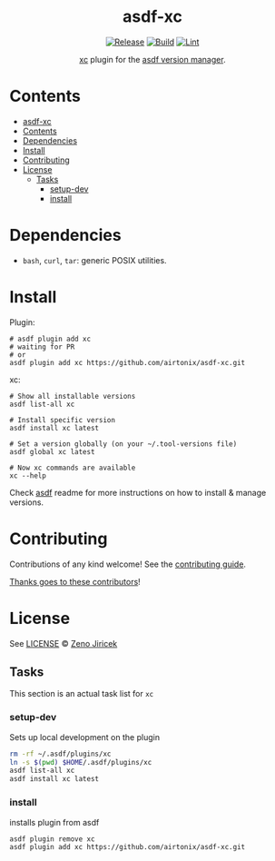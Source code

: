 <div align="center">

# asdf-xc

[![Release](https://github.com/airtonix/asdf-xc/actions/workflows/release.yml/badge.svg)](https://github.com/airtonix/asdf-xc/actions/workflows/release.yml) [![Build](https://github.com/airtonix/asdf-xc/actions/workflows/build.yml/badge.svg)](https://github.com/airtonix/asdf-xc/actions/workflows/build.yml) [![Lint](https://github.com/airtonix/asdf-xc/actions/workflows/lint.yml/badge.svg)](https://github.com/airtonix/asdf-xc/actions/workflows/lint.yml)

[xc](https://xcfile.dev/) plugin for the [asdf version manager](https://asdf-vm.com).

</div>

# Contents

- [asdf-xc](#asdf-xc)
- [Contents](#contents)
- [Dependencies](#dependencies)
- [Install](#install)
- [Contributing](#contributing)
- [License](#license)
  - [Tasks](#tasks)
    - [setup-dev](#setup-dev)
    - [install](#install-1)

# Dependencies

- `bash`, `curl`, `tar`: generic POSIX utilities.

# Install

Plugin:

```shell
# asdf plugin add xc
# waiting for PR
# or
asdf plugin add xc https://github.com/airtonix/asdf-xc.git
```

xc:

```shell
# Show all installable versions
asdf list-all xc

# Install specific version
asdf install xc latest

# Set a version globally (on your ~/.tool-versions file)
asdf global xc latest

# Now xc commands are available
xc --help
```

Check [asdf](https://github.com/asdf-vm/asdf) readme for more instructions on how to
install & manage versions.

# Contributing

Contributions of any kind welcome! See the [contributing guide](contributing.md).

[Thanks goes to these contributors](https://github.com/airtonix/asdf-xc/graphs/contributors)!

# License

See [LICENSE](LICENSE) © [Zeno Jiricek](https://github.com/airtonix/)

## Tasks

This section is an actual task list for `xc`

### setup-dev

Sets up local development on the plugin

```sh
rm -rf ~/.asdf/plugins/xc
ln -s $(pwd) $HOME/.asdf/plugins/xc
asdf list-all xc
asdf install xc latest
```

### install

installs plugin from asdf

```sh
asdf plugin remove xc
asdf plugin add xc https://github.com/airtonix/asdf-xc.git
```
